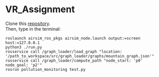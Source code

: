 # VR_Assignment
Clone this [repository](https://github.com/mmatteo-hub/VR4R_Assignment).  
Then, type in the terminal:
```
roslaunch airsim_ros_pkgs airsim_node.launch output:=screen host:=127.0.0.1  
python3 ./run.py
rosservice call /graph_loader/load_graph "location: '/path_to_workspace/src/graph_loader/graphs/mountain_graph.json'"
rosservice call /graph_loader/compute_path "node_start: 'p0' node_goal: 'p2'"
rosrun pollution_monitoring test.py
```
